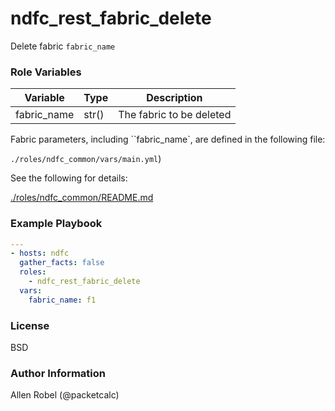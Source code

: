# ndfc_rest_fabric_delete

Delete fabric ``fabric_name``

### Role Variables

Variable        | Type  | Description
----------------|-------|----------------------------------------
fabric_name     | str() | The fabric to be deleted

Fabric parameters, including ``fabric_name`, are defined in the following file:

``./roles/ndfc_common/vars/main.yml``)

See the following for details:

[./roles/ndfc_common/README.md](https://github.com/allenrobel/ndfc-roles/tree/master/roles/ndfc_common/README.md)


### Example Playbook

```yaml
---
- hosts: ndfc
  gather_facts: false
  roles:
    - ndfc_rest_fabric_delete
  vars:
    fabric_name: f1
```

### License

BSD

### Author Information

Allen Robel (@packetcalc)
